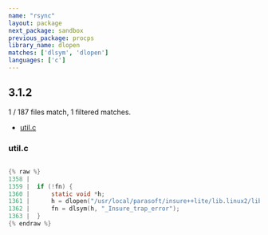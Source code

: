 ```yaml
---
name: "rsync"
layout: package
next_package: sandbox
previous_package: procps
library_name: dlopen
matches: ['dlsym', 'dlopen']
languages: ['c']
---
```

## 3.1.2
1 / 187 files match, 1 filtered matches.

 - [util.c](#utilc)

### util.c

```c

{% raw %}
1358 | 
1359 | 	if (!fn) {
1360 | 		static void *h;
1361 | 		h = dlopen("/usr/local/parasoft/insure++lite/lib.linux2/libinsure.so", RTLD_LAZY);
1362 | 		fn = dlsym(h, "_Insure_trap_error");
1363 | 	}
{% endraw %}

```